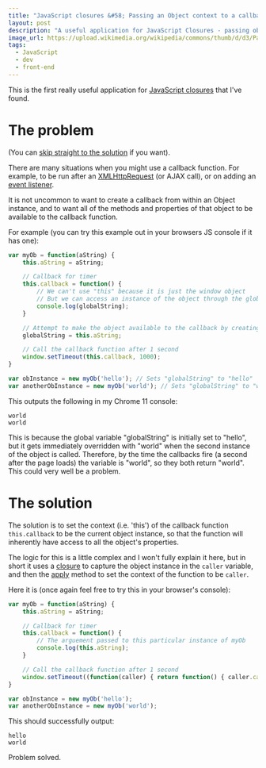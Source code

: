 ```yaml
---
title: "JavaScript closures &#58; Passing an Object context to a callback function"
layout: post
description: "A useful application for JavaScript Closures - passing object context."
image_url: https://upload.wikimedia.org/wikipedia/commons/thumb/d/d3/Parentesi_Graffe.svg/576px-Parentesi_Graffe.svg.png
tags:
  - JavaScript
  - dev
  - front-end
---
```


This is the first really useful application for [JavaScript closures](https://developer.mozilla.org/en/JavaScript/Guide/Closures) that I've found.

<a id="problem"></a>
The problem
===

(You can [skip straight to the solution](#solution) if you want).

There are many situations when you might use a callback function. For example, to be run after an [XMLHttpRequest](https://developer.mozilla.org/en/XMLHttpRequest) (or AJAX call), or on adding an [event listener](https://developer.mozilla.org/en/DOM/element.addEventListener).

It is not uncommon to want to create a callback from within an Object instance, and to want all of the methods and properties of that object to be available to the callback function.

For example (you can try this example out in your browsers JS console if it has one):

``` javascript
var myOb = function(aString) {
	this.aString = aString;

	// Callback for timer
	this.callback = function() {
		// We can't use "this" because it is just the window object
		// But we can access an instance of the object through the global variable
		console.log(globalString);
	}

	// Attempt to make the object available to the callback by creating a global variable
	globalString = this.aString;

	// Call the callback function after 1 second
	window.setTimeout(this.callback, 1000);
}

var obInstance = new myOb('hello'); // Sets "globalString" to "hello"
var anotherObInstance = new myOb('world'); // Sets "globalString" to "world"
```

This outputs the following in my Chrome 11 console:

	world
	world

This is because the global variable "globalString" is initially set to "hello", but it gets immediately overridden with "world" when the second instance of the object is called. Therefore, by the time the callbacks fire (a second after the page loads) the variable is "world", so they both return "world". This could very well be a problem.

<a id="solution"></a>
The solution
===

The solution is to set the context (i.e. 'this') of the callback function `this.callback` to be the current object instance, so that the function will inherently have access to all the object's properties.

The logic for this is a little complex and I won't fully explain it here, but in short it uses a [closure](https://developer.mozilla.org/en/JavaScript/Guide/Closures) to capture the object instance in the `caller` variable, and then the [apply](https://developer.mozilla.org/en/JavaScript/Reference/Global_Objects/Function/apply) method to set the context of the function to be `caller`.

Here it is (once again feel free to try this in your browser's console):

``` javascript
var myOb = function(aString) {
	this.aString = aString;

	// Callback for timer
	this.callback = function() {
		// The arguement passed to this particular instance of myOb
		console.log(this.aString);
	}

	// Call the callback function after 1 second
	window.setTimeout((function(caller) { return function() { caller.callback.apply(caller, arguments); } })(this), 1000);
}

var obInstance = new myOb('hello');
var anotherObInstance = new myOb('world');
```

This should successfully output:

	hello
	world

Problem solved.
